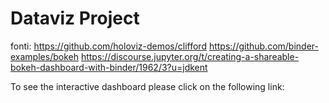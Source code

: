 # Dataviz Project

fonti:
https://github.com/holoviz-demos/clifford 
https://github.com/binder-examples/bokeh
https://discourse.jupyter.org/t/creating-a-shareable-bokeh-dashboard-with-binder/1962/3?u=jdkent

To see the interactive dashboard please click on the following link:
